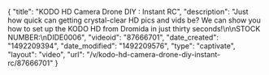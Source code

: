 {
    "title": "KODO HD Camera Drone DIY : Instant RC",
    "description": "Just how quick can getting crystal-clear HD pics and vids be? We can show you how to set up the KODO HD from Dromida in just thirty seconds!\n\nSTOCK NUMBER:\nDIDE0006",
    "videoid": "87666701",
    "date_created": "1492209394",
    "date_modified": "1492209576",
    "type": "captivate",
    "layout": "video",
    "url": "\/v\/kodo-hd-camera-drone-diy-instant-rc\/87666701"
}